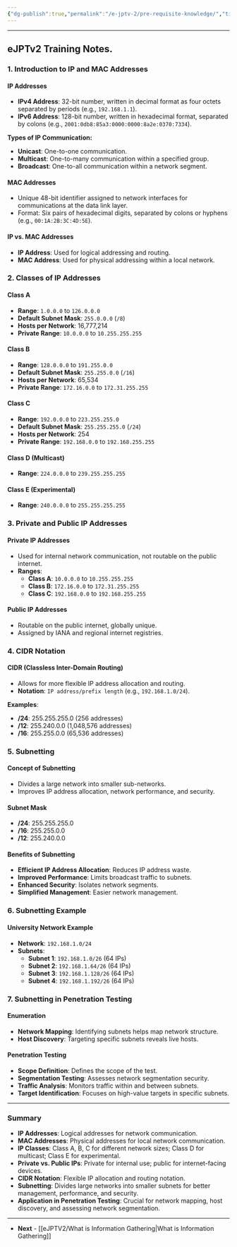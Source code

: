 ```yaml
---
{"dg-publish":true,"permalink":"/e-jptv-2/pre-requisite-knowledge/","title":"Networking Recap - eJPTv2","tags":["ejptv2"]}
---
```



---

## eJPTv2 Training Notes.

### 1. **Introduction to IP and MAC Addresses**

#### **IP Addresses**
- **IPv4 Address**: 32-bit number, written in decimal format as four octets separated by periods (e.g., `192.168.1.1`).
- **IPv6 Address**: 128-bit number, written in hexadecimal format, separated by colons (e.g., `2001:0db8:85a3:0000:0000:8a2e:0370:7334`).

**Types of IP Communication:**
- **Unicast**: One-to-one communication.
- **Multicast**: One-to-many communication within a specified group.
- **Broadcast**: One-to-all communication within a network segment.

#### **MAC Addresses**
- Unique 48-bit identifier assigned to network interfaces for communications at the data link layer.
- Format: Six pairs of hexadecimal digits, separated by colons or hyphens (e.g., `00:1A:2B:3C:4D:5E`).

#### **IP vs. MAC Addresses**
- **IP Address**: Used for logical addressing and routing.
- **MAC Address**: Used for physical addressing within a local network.

### 2. **Classes of IP Addresses**

#### **Class A**
- **Range**: `1.0.0.0` to `126.0.0.0`
- **Default Subnet Mask**: `255.0.0.0` (`/8`)
- **Hosts per Network**: 16,777,214
- **Private Range**: `10.0.0.0` to `10.255.255.255`

#### **Class B**
- **Range**: `128.0.0.0` to `191.255.0.0`
- **Default Subnet Mask**: `255.255.0.0` (`/16`)
- **Hosts per Network**: 65,534
- **Private Range**: `172.16.0.0` to `172.31.255.255`

#### **Class C**
- **Range**: `192.0.0.0` to `223.255.255.0`
- **Default Subnet Mask**: `255.255.255.0` (`/24`)
- **Hosts per Network**: 254
- **Private Range**: `192.168.0.0` to `192.168.255.255`

#### **Class D (Multicast)**
- **Range**: `224.0.0.0` to `239.255.255.255`

#### **Class E (Experimental)**
- **Range**: `240.0.0.0` to `255.255.255.255`

### 3. **Private and Public IP Addresses**

#### **Private IP Addresses**
- Used for internal network communication, not routable on the public internet.
- **Ranges**:
  - **Class A**: `10.0.0.0` to `10.255.255.255`
  - **Class B**: `172.16.0.0` to `172.31.255.255`
  - **Class C**: `192.168.0.0` to `192.168.255.255`

#### **Public IP Addresses**
- Routable on the public internet, globally unique.
- Assigned by IANA and regional internet registries.

### 4. **CIDR Notation**

#### **CIDR (Classless Inter-Domain Routing)**
- Allows for more flexible IP address allocation and routing.
- **Notation**: `IP address/prefix length` (e.g., `192.168.1.0/24`).

**Examples**:
- **/24**: 255.255.255.0 (256 addresses)
- **/12**: 255.240.0.0 (1,048,576 addresses)
- **/16**: 255.255.0.0 (65,536 addresses)

### 5. **Subnetting**

#### **Concept of Subnetting**
- Divides a large network into smaller sub-networks.
- Improves IP address allocation, network performance, and security.

#### **Subnet Mask**
- **/24**: 255.255.255.0
- **/16**: 255.255.0.0
- **/12**: 255.240.0.0

#### **Benefits of Subnetting**
- **Efficient IP Address Allocation**: Reduces IP address waste.
- **Improved Performance**: Limits broadcast traffic to subnets.
- **Enhanced Security**: Isolates network segments.
- **Simplified Management**: Easier network management.

### 6. **Subnetting Example**

#### **University Network Example**
- **Network**: `192.168.1.0/24`
- **Subnets**:
  - **Subnet 1**: `192.168.1.0/26` (64 IPs)
  - **Subnet 2**: `192.168.1.64/26` (64 IPs)
  - **Subnet 3**: `192.168.1.128/26` (64 IPs)
  - **Subnet 4**: `192.168.1.192/26` (64 IPs)

### 7. **Subnetting in Penetration Testing**

#### **Enumeration**
- **Network Mapping**: Identifying subnets helps map network structure.
- **Host Discovery**: Targeting specific subnets reveals live hosts.

#### **Penetration Testing**
- **Scope Definition**: Defines the scope of the test.
- **Segmentation Testing**: Assesses network segmentation security.
- **Traffic Analysis**: Monitors traffic within and between subnets.
- **Target Identification**: Focuses on high-value targets in specific subnets.

---

### Summary

- **IP Addresses**: Logical addresses for network communication.
- **MAC Addresses**: Physical addresses for local network communication.
- **IP Classes**: Class A, B, C for different network sizes; Class D for multicast; Class E for experimental.
- **Private vs. Public IPs**: Private for internal use; public for internet-facing devices.
- **CIDR Notation**: Flexible IP allocation and routing notation.
- **Subnetting**: Divides large networks into smaller subnets for better management, performance, and security.
- **Application in Penetration Testing**: Crucial for network mapping, host discovery, and assessing network segmentation.
----------------------
- **Next** - [[eJPTV2/What is Information Gathering\|What is Information Gathering]]